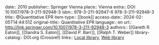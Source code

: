 date:: 2010
publisher:: Springer Vienna
place:: Vienna
extra:: DOI: 10.1007/978-3-211-92948-3
isbn:: 978-3-211-92947-6 978-3-211-92948-3
title:: @Quantitative EPR
item-type:: [[book]]
access-date:: 2024-02-05T14:44:51Z
original-title:: Quantitative EPR
language:: en
url:: http://link.springer.com/10.1007/978-3-211-92948-3
authors:: [[Gareth R. Eaton]], [[Sandra S. Eaton]], [[David P. Barr]], [[Ralph T. Weber]]
library-catalog:: DOI.org (Crossref)
links:: [Local library](zotero://select/library/items/VIU4S9HW), [Web library](https://www.zotero.org/users/9044942/items/VIU4S9HW)
